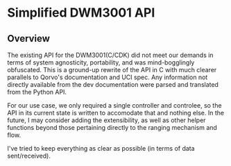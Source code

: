 # Simplified DWM3001 API

## Overview
The existing API for the DWM3001(C/CDK) did not meet our demands in terms of system agnosticity, portability, and was mind-bogglingly obfuscated. This is a ground-up rewrite of the API in C with much clearer parallels to Qorvo's documentation and UCI spec. Any information not directly available from the dev documentation were parsed and translated from the Python API. 

For our use case, we only required a single controller and controlee, so the API in its current state is written to accomodate that and nothing else. In the future, I may consider adding the extensibility, as well as other helper functions beyond those pertaining directly to the ranging mechanism and flow. 

I've tried to keep everything as clear as possible (in terms of data sent/received).

